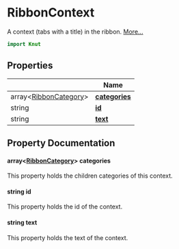# RibbonContext

A context (tabs with a title) in the ribbon. [More...](#detailed-description)

```qml
import Knut
```

## Properties

| | Name |
|-|-|
|array&lt;[RibbonCategory](../knut/ribboncategory.md)>|**[categories](#categories)**|
|string|**[id](#id)**|
|string|**[text](#text)**|

## Property Documentation

#### <a name="categories"></a>array&lt;[RibbonCategory](../knut/ribboncategory.md)> **categories**

This property holds the children categories of this context.

#### <a name="id"></a>string **id**

This property holds the id of the context.

#### <a name="text"></a>string **text**

This property holds the text of the context.
